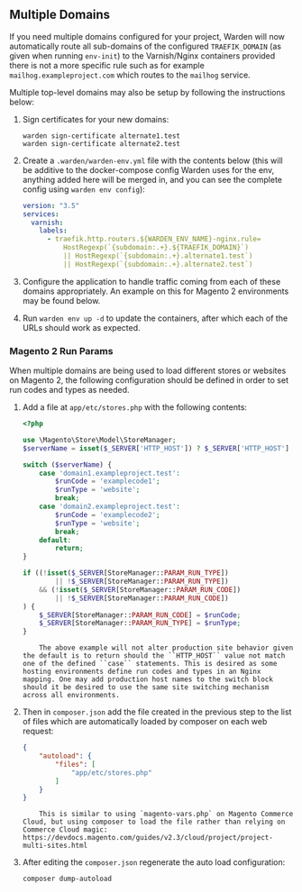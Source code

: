 ## Multiple Domains

If you need multiple domains configured for your project, Warden will now automatically route all sub-domains of the configured `TRAEFIK_DOMAIN` (as given when running `env-init`) to the Varnish/Nginx containers provided there is not a more specific rule such as for example `mailhog.exampleproject.com` which routes to the `mailhog` service.

Multiple top-level domains may also be setup by following the instructions below:

1. Sign certificates for your new domains:
   
       warden sign-certificate alternate1.test
       warden sign-certificate alternate2.test
    
2. Create a `.warden/warden-env.yml` file with the contents below (this will be additive to the docker-compose config Warden uses for the env, anything added here will be merged in, and you can see the complete config using `warden env config`):

    ```yaml
    version: "3.5"
    services:
      varnish:
        labels:
          - traefik.http.routers.${WARDEN_ENV_NAME}-nginx.rule=
              HostRegexp(`{subdomain:.+}.${TRAEFIK_DOMAIN}`)
              || HostRegexp(`{subdomain:.+}.alternate1.test`)
              || HostRegexp(`{subdomain:.+}.alternate2.test`)
    ```

3. Configure the application to handle traffic coming from each of these domains appropriately. An example on this for Magento 2 environments may be found below.

4. Run `warden env up -d` to update the containers, after which each of the URLs should work as expected.

### Magento 2 Run Params

When multiple domains are being used to load different stores or websites on Magento 2, the following configuration should be defined in order to set run codes and types as needed.

1. Add a file at `app/etc/stores.php` with the following contents:

    ```php
    <?php

    use \Magento\Store\Model\StoreManager;
    $serverName = isset($_SERVER['HTTP_HOST']) ? $_SERVER['HTTP_HOST'] : null;

    switch ($serverName) {
        case 'domain1.exampleproject.test':
            $runCode = 'examplecode1';
            $runType = 'website';
            break;
        case 'domain2.exampleproject.test':
            $runCode = 'examplecode2';
            $runType = 'website';
            break;
        default:
            return;
    }

    if ((!isset($_SERVER[StoreManager::PARAM_RUN_TYPE])
            || !$_SERVER[StoreManager::PARAM_RUN_TYPE])
        && (!isset($_SERVER[StoreManager::PARAM_RUN_CODE])
            || !$_SERVER[StoreManager::PARAM_RUN_CODE])
    ) {
        $_SERVER[StoreManager::PARAM_RUN_CODE] = $runCode;
        $_SERVER[StoreManager::PARAM_RUN_TYPE] = $runType;
    }
    ```

    ``` note::
        The above example will not alter production site behavior given the default is to return should the ``HTTP_HOST`` value not match one of the defined ``case`` statements. This is desired as some hosting environments define run codes and types in an Nginx mapping. One may add production host names to the switch block should it be desired to use the same site switching mechanism across all environments.
    ```

2. Then in `composer.json` add the file created in the previous step to the list of files which are automatically loaded by composer on each web request:

    ```json
    {
        "autoload": {
            "files": [
                "app/etc/stores.php"
            ]
        }
    }
    ```

    ``` note::
        This is similar to using `magento-vars.php` on Magento Commerce Cloud, but using composer to load the file rather than relying on Commerce Cloud magic: https://devdocs.magento.com/guides/v2.3/cloud/project/project-multi-sites.html
    ```

3. After editing the `composer.json` regenerate the auto load configuration:

    ```bash
    composer dump-autoload
    ```
